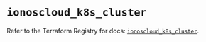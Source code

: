 # `ionoscloud_k8s_cluster`

Refer to the Terraform Registry for docs: [`ionoscloud_k8s_cluster`](https://registry.terraform.io/providers/ionos-cloud/ionoscloud/6.7.16/docs/resources/k8s_cluster).
